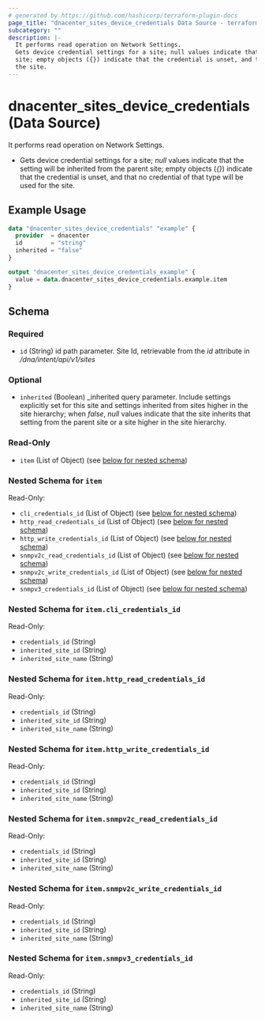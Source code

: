 ```yaml
---
# generated by https://github.com/hashicorp/terraform-plugin-docs
page_title: "dnacenter_sites_device_credentials Data Source - terraform-provider-dnacenter"
subcategory: ""
description: |-
  It performs read operation on Network Settings.
  Gets device credential settings for a site; null values indicate that the setting will be inherited from the parent
  site; empty objects ({}) indicate that the credential is unset, and that no credential of that type will be used for
  the site.
---
```


# dnacenter_sites_device_credentials (Data Source)

It performs read operation on Network Settings.

- Gets device credential settings for a site; *null* values indicate that the setting will be inherited from the parent
site; empty objects (*{}*) indicate that the credential is unset, and that no credential of that type will be used for
the site.

## Example Usage

```terraform
data "dnacenter_sites_device_credentials" "example" {
  provider  = dnacenter
  id        = "string"
  inherited = "false"
}

output "dnacenter_sites_device_credentials_example" {
  value = data.dnacenter_sites_device_credentials.example.item
}
```

<!-- schema generated by tfplugindocs -->
## Schema

### Required

- `id` (String) id path parameter. Site Id, retrievable from the *id* attribute in */dna/intent/api/v1/sites*

### Optional

- `inherited` (Boolean) _inherited query parameter. Include settings explicitly set for this site and settings inherited from sites higher in the site hierarchy; when *false*, *null* values indicate that the site inherits that setting from the parent site or a site higher in the site hierarchy.

### Read-Only

- `item` (List of Object) (see [below for nested schema](#nestedatt--item))

<a id="nestedatt--item"></a>
### Nested Schema for `item`

Read-Only:

- `cli_credentials_id` (List of Object) (see [below for nested schema](#nestedobjatt--item--cli_credentials_id))
- `http_read_credentials_id` (List of Object) (see [below for nested schema](#nestedobjatt--item--http_read_credentials_id))
- `http_write_credentials_id` (List of Object) (see [below for nested schema](#nestedobjatt--item--http_write_credentials_id))
- `snmpv2c_read_credentials_id` (List of Object) (see [below for nested schema](#nestedobjatt--item--snmpv2c_read_credentials_id))
- `snmpv2c_write_credentials_id` (List of Object) (see [below for nested schema](#nestedobjatt--item--snmpv2c_write_credentials_id))
- `snmpv3_credentials_id` (List of Object) (see [below for nested schema](#nestedobjatt--item--snmpv3_credentials_id))

<a id="nestedobjatt--item--cli_credentials_id"></a>
### Nested Schema for `item.cli_credentials_id`

Read-Only:

- `credentials_id` (String)
- `inherited_site_id` (String)
- `inherited_site_name` (String)


<a id="nestedobjatt--item--http_read_credentials_id"></a>
### Nested Schema for `item.http_read_credentials_id`

Read-Only:

- `credentials_id` (String)
- `inherited_site_id` (String)
- `inherited_site_name` (String)


<a id="nestedobjatt--item--http_write_credentials_id"></a>
### Nested Schema for `item.http_write_credentials_id`

Read-Only:

- `credentials_id` (String)
- `inherited_site_id` (String)
- `inherited_site_name` (String)


<a id="nestedobjatt--item--snmpv2c_read_credentials_id"></a>
### Nested Schema for `item.snmpv2c_read_credentials_id`

Read-Only:

- `credentials_id` (String)
- `inherited_site_id` (String)
- `inherited_site_name` (String)


<a id="nestedobjatt--item--snmpv2c_write_credentials_id"></a>
### Nested Schema for `item.snmpv2c_write_credentials_id`

Read-Only:

- `credentials_id` (String)
- `inherited_site_id` (String)
- `inherited_site_name` (String)


<a id="nestedobjatt--item--snmpv3_credentials_id"></a>
### Nested Schema for `item.snmpv3_credentials_id`

Read-Only:

- `credentials_id` (String)
- `inherited_site_id` (String)
- `inherited_site_name` (String)

